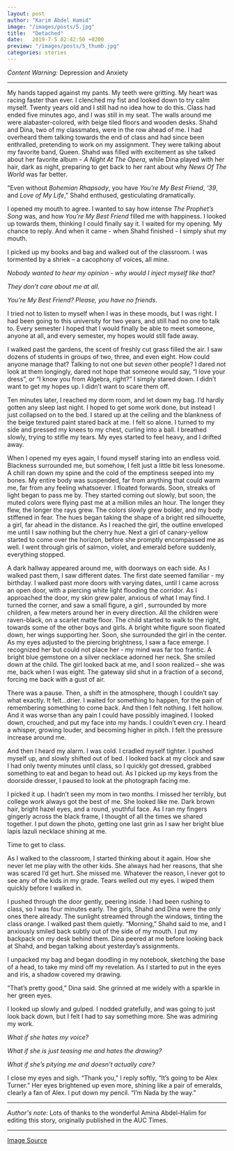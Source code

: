 ```yaml
---
layout: post
author: "Karim Abdel Hamid"
image: "/images/posts/5.jpg"
title:  "Detached"
date:   2019-7-5 02:42:50 +0200
preview: "/images/posts/5_thumb.jpg"
categories: stories
---
```


*Content Warning:* Depression and Anxiety

---

My hands tapped against my pants. My teeth were gritting. My heart was racing faster than ever. I clenched my fist and looked down to try calm myself. Twenty years old and I still had no idea how to do this. Class had ended five minutes ago, and I was still in my seat. The walls  around me were  alabaster-colored, with beige tiled floors and wooden desks. Shahd and Dina, two of my classmates, were in the row ahead of me. I had overheard them talking towards the end of class and had since been enthralled, pretending to work on my assignment. They were talking about my favorite band, Queen. Shahd was filled with excitement as she talked about her favorite album - *A Night At The Opera*, while Dina played with her hair, dark as night, preparing to get back to her rant about why *News Of The World* was far better.

“Even without *Bohemian Rhapsody*, you have *You’re My Best Friend*, *‘39*, and *Love of My Life*,” Shahd enthused, gesticulating dramatically.

I opened my mouth to agree. I wanted to say how intense *The Prophet’s Song* was, and how *You’re My Best Friend* filled me with happiness. I looked up towards them, thinking  I could finally say it. I waited for my opening. My chance to reply. And when it came - when Shahd finished - I simply shut my mouth.

I picked up my books and bag and walked out of the classroom. I was tormented by a shriek – a cacophony of voices, all mine.

*Nobody wanted to hear my opinion - why would I inject myself like that?*

*They don’t care about me at all.*

*You’re My Best Friend? Please, you have no friends.*

I tried not to listen to myself when I was in these moods, but I was right. I had been going to this university for two years, and still had no one to talk to. Every semester I hoped that I would finally be able to meet someone, anyone at all, and every semester, my hopes would still fade away.

I walked past the gardens, the scent of freshly cut grass filled the air. I saw dozens of students in groups of two, three, and even eight. How could anyone manage that? Talking to not one but *seven* other people? I dared not look at them longingly, dared not hope that someone would say, “I love your dress”, or “I know you from Algebra, right?” I simply stared down. I didn’t want to get my hopes up. I didn’t want to scare them off.
 
Ten minutes later, I reached my dorm room, and let down my bag. I’d hardly gotten any sleep last night. I hoped to get some work done, but instead I just collapsed on to the bed. I stared up at the ceiling and the blankness of the beige textured paint stared back at me. I felt so alone. I turned to my side and pressed my knees to my chest, curling into a ball. I breathed slowly, trying to stifle my tears. My eyes started to feel heavy, and I drifted away.
 
When I opened my eyes again, I found myself staring  into an endless void. Blackness surrounded me, but somehow, I felt just a little bit less lonesome. A chill ran down my spine and the cold of the emptiness seeped into my bones. My entire body was suspended, far from anything that could warm me, far from any feeling whatsoever. I floated forwards. Soon, streaks of light began to pass me by. They started coming out slowly, but soon, the muted colors were flying past me at a million miles an hour. The longer they flew, the longer the rays grew. The colors slowly grew bolder, and my body stiffened in fear. The hues began taking the shape of a bright red silhouette, a girl, far ahead in the distance. As I reached the girl, the outline enveloped me until I saw nothing but the cherry hue. Next a girl of canary-yellow started to come over the horizon, before she promptly encompassed me as well. I went through girls of salmon, violet, and emerald before suddenly, everything stopped.

A dark hallway appeared around me, with doorways on each side. As I walked past them, I saw different dates. The first date seemed familiar - my birthday. I walked past more doors with  varying dates, until I came across an open door, with a piercing white light flooding the corridor. As I approached the door, my skin grew paler, anxious of what I may find. I turned the corner, and saw a small figure, a girl , surrounded by more children, a few meters around her in every direction. All the children were raven-black, on a scarlet matte floor. The child started to walk to the right, towards some of the other boys and girls. A bright white figure soon floated down, her wings supporting her. Soon, she surrounded the girl in the center. As my eyes adjusted to the piercing brightness, I saw a face emerge. I recognized her but could not place her - my mind was far too frantic. A bright blue gemstone on a silver necklace adorned her neck. She smiled down at the child. The girl looked back at me, and I soon realized – she was me, back when I was eight. The gateway slid shut in a fraction of a second, forcing me back with a gust of air.

There was a pause. Then, a shift in the atmosphere, though I couldn’t say what exactly. It felt…drier. I waited for something to happen, for the pain of remembering something to come back. And then I felt nothing. I felt hollow. And it was worse than any pain I could have possibly imagined. I looked down, crouched, and put my face into my hands. I couldn’t even cry. I heard a whisper, growing louder, and becoming higher in pitch. I felt the pressure increase around me.
 
And then I heard my alarm. I was cold. I cradled myself tighter. I pushed myself up, and slowly shifted out of bed. I looked back at my clock and saw I had only twenty minutes until class, so I quickly got dressed, grabbed something to eat and began to head out. As I picked up  my keys from the doorside dresser, I paused to look at the photograph facing  me.

I picked it up. I hadn’t seen my mom in two months. I missed her terribly, but college work always got the best of me. She looked like me. Dark brown hair, bright hazel eyes, and a round, youthful face. As I ran my fingers gingerly across the black frame, I thought of all the times we shared together. I put down the photo, getting one last grin as I saw her  bright blue lapis lazuli necklace shining at me.

Time to get to class.

As I walked to the classroom, I started thinking about it again. How she never let me play with the other kids. She always had her reasons, that she was scared I’d get hurt. She missed me. Whatever the reason, I never got to see any of the kids in my grade. Tears welled out my eyes. I wiped them quickly before I walked in.

I pushed through the door gently, peering inside. I had been rushing to class, so I was four minutes early. The girls, Shahd and Dina were the only ones there already. The sunlight streamed through the windows, tinting the class orange. I walked past them quietly. “Morning,” Shahd said to me, and I anxiously smiled back subtly out of the side of my mouth. I put my backpack on my desk behind them. Dina peered at me before looking back at Shahd, and began talking about yesterday’s assignments.

I unpacked my bag and began doodling in my notebook, sketching the base of a head, to take my mind off my revelation. As I started to put in the eyes and iris, a shadow covered my drawing.

“That’s pretty good,” Dina said. She grinned at me widely with a sparkle in her green eyes.

I looked up slowly and gulped. I nodded gratefully, and was going to just look back down, but I felt I had to say something more. She was admiring my work.

*What if she hates my voice?*

*What if she is just teasing me and hates the drawing?*

*What if she’s pitying me and doesn’t actually care?*

I close my eyes and sigh. “Thank you,” I reply softly, “It’s going to be Alex Turner.” Her eyes brightened up even more, shining like a pair of emeralds, clearly a fan of Alex. I put down my pencil. “I’m Nada by the way.”

---

*Author's note:* Lots of thanks to the wonderful Amina Abdel-Halim for editing this story, originally published in the AUC Times.

---

[Image Source](https://www.pexels.com/photo/person-wearing-blue-hoodie-near-body-of-water-433142/)